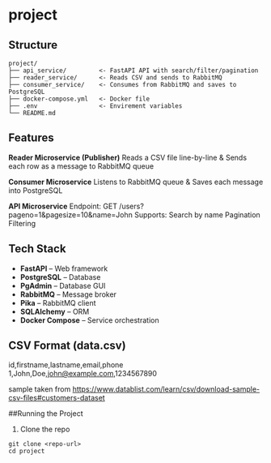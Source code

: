 # project

## Structure
```
project/
├── api_service/         <- FastAPI API with search/filter/pagination
├── reader_service/      <- Reads CSV and sends to RabbitMQ
├── consumer_service/    <- Consumes from RabbitMQ and saves to PostgreSQL
├── docker-compose.yml   <- Docker file
├── .env                 <- Envirement variables
└── README.md
```

## Features
**Reader Microservice (Publisher)**
Reads a CSV file line-by-line & Sends each row as a message to RabbitMQ queue

**Consumer Microservice**
Listens to RabbitMQ queue & Saves each message into PostgreSQL

**API Microservice**
Endpoint: GET /users?pageno=1&pagesize=10&name=John
Supports:
Search by name
Pagination
Filtering

## Tech Stack
- **FastAPI** – Web framework
- **PostgreSQL** – Database
- **PgAdmin** – Database GUI
- **RabbitMQ** – Message broker
- **Pika** – RabbitMQ client
- **SQLAlchemy** – ORM
- **Docker Compose** – Service orchestration

## CSV Format (data.csv)
id,firstname,lastname,email,phone
1,John,Doe,john@example.com,1234567890

sample taken from https://www.datablist.com/learn/csv/download-sample-csv-files#customers-dataset


##Running the Project
1. Clone the repo
```
git clone <repo-url>
cd project
```